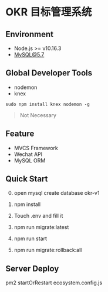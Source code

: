 # OKR 目标管理系统

## Environment

- Node.js >= v10.16.3
- MySQL@5.7

## Global Developer Tools

- nodemon
- knex

```
sudo npm install knex nodemon -g 
```

> Not Necessary

## Feature

- MVCS Framework
- Wechat API
- MySQL ORM

## Quick Start

0. open mysql create database okr-v1

1. npm install

2. Touch .env and fill it

3. npm run migrate:latest

4. npm run start

5. npm run migrate:rollback:all

## Server Deploy

pm2 startOrRestart ecosystem.config.js
